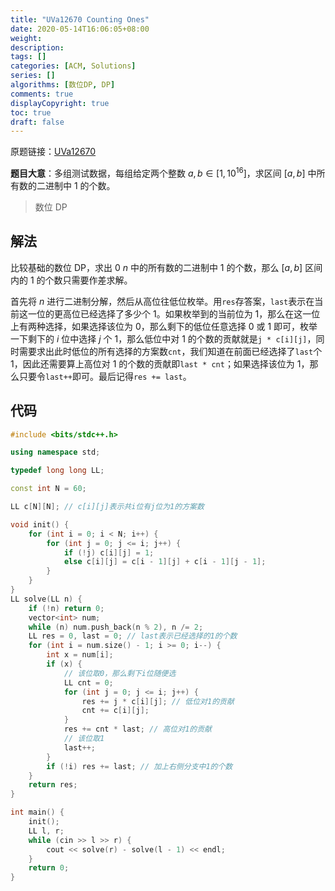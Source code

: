 ```yaml
---
title: "UVa12670 Counting Ones"
date: 2020-05-14T16:06:05+08:00
weight: 
description:
tags: []
categories: [ACM, Solutions]
series: []
algorithms: [数位DP, DP]
comments: true
displayCopyright: true
toc: true
draft: false
---
```


原题链接：[UVa12670](https://vjudge.net/problem/UVA-12670)

<!--more-->

**题目大意**：多组测试数据，每组给定两个整数 $a,b\in [1,10^{16}]$，求区间 $[a,b]$ 中所有数的二进制中 $1$ 的个数。

> 数位 DP

## 解法

比较基础的数位 DP，求出 $0\text{~}n$ 中的所有数的二进制中 $1$ 的个数，那么 $[a,b]$ 区间内的 $1$ 的个数只需要作差求解。

首先将 $n$ 进行二进制分解，然后从高位往低位枚举。用`res`存答案，`last`表示在当前这一位的更高位已经选择了多少个 $1$。如果枚举到的当前位为 $1$，那么在这一位上有两种选择，如果选择该位为 $0$，那么剩下的低位任意选择 $0$ 或 $1$ 即可，枚举一下剩下的 $i$ 位中选择 $j$ 个 $1$，那么低位中对 $1$ 的个数的贡献就是`j * c[i][j]`，同时需要求出此时低位的所有选择的方案数`cnt`，我们知道在前面已经选择了`last`个 $1$，因此还需要算上高位对 $1$ 的个数的贡献即`last * cnt`；如果选择该位为 $1$，那么只要令`last++`即可。最后记得`res += last`。

## 代码

```cpp
#include <bits/stdc++.h>

using namespace std;

typedef long long LL;

const int N = 60;

LL c[N][N]; // c[i][j]表示共i位有j位为1的方案数

void init() {
    for (int i = 0; i < N; i++) {
        for (int j = 0; j <= i; j++) {
            if (!j) c[i][j] = 1;
            else c[i][j] = c[i - 1][j] + c[i - 1][j - 1];
        }
    }
}
LL solve(LL n) {
    if (!n) return 0;
    vector<int> num;
    while (n) num.push_back(n % 2), n /= 2;
    LL res = 0, last = 0; // last表示已经选择的1的个数
    for (int i = num.size() - 1; i >= 0; i--) {
        int x = num[i];
        if (x) {
            // 该位取0，那么剩下i位随便选
            LL cnt = 0; 
            for (int j = 0; j <= i; j++) {
                res += j * c[i][j]; // 低位对1的贡献
                cnt += c[i][j];
            }
            res += cnt * last; // 高位对1的贡献
            // 该位取1
            last++;
        }
        if (!i) res += last; // 加上右侧分支中1的个数
    }
    return res;
}

int main() {
    init();
    LL l, r;
    while (cin >> l >> r) {
        cout << solve(r) - solve(l - 1) << endl;
    }
    return 0;
}
```

